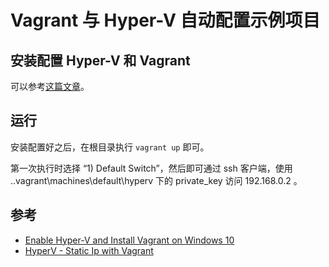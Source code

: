 # Vagrant 与 Hyper-V 自动配置示例项目

## 安装配置 Hyper-V 和 Vagrant

可以参考[这篇文章](https://github.com/rocksun/cloudlog/blob/main/tools/create-vm-with-hyperv-and-vagrant.md)。

## 运行

安装配置好之后，在根目录执行 ```vagrant up``` 即可。

第一次执行时选择 “1) Default Switch”，然后即可通过 ssh 客户端，使用 ..vagrant\machines\default\hyperv 下的 private_key 访问 192.168.0.2 。

## 参考

* [Enable Hyper-V and Install Vagrant on Windows 10](https://computingforgeeks.com/enable-hyper-v-and-install-vagrant-in-windows/)
* [HyperV - Static Ip with Vagrant](https://superuser.com/questions/1354658/hyperv-static-ip-with-vagrant)